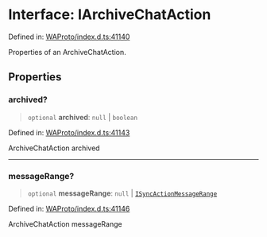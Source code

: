 # Interface: IArchiveChatAction

Defined in: [WAProto/index.d.ts:41140](https://github.com/WhiskeySockets/Baileys/blob/2fdabb7f387029b680a2c5e056c7022c25b0f110/WAProto/index.d.ts#L41140)

Properties of an ArchiveChatAction.

## Properties

### archived?

> `optional` **archived**: `null` \| `boolean`

Defined in: [WAProto/index.d.ts:41143](https://github.com/WhiskeySockets/Baileys/blob/2fdabb7f387029b680a2c5e056c7022c25b0f110/WAProto/index.d.ts#L41143)

ArchiveChatAction archived

***

### messageRange?

> `optional` **messageRange**: `null` \| [`ISyncActionMessageRange`](ISyncActionMessageRange.md)

Defined in: [WAProto/index.d.ts:41146](https://github.com/WhiskeySockets/Baileys/blob/2fdabb7f387029b680a2c5e056c7022c25b0f110/WAProto/index.d.ts#L41146)

ArchiveChatAction messageRange
